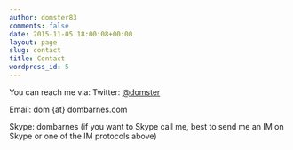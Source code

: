 ```yaml
---
author: domster83
comments: false
date: 2015-11-05 18:00:08+00:00
layout: page
slug: contact
title: Contact
wordpress_id: 5
---
```


You can reach me via:
Twitter: [@domster](https://twitter.com/home?status=@domster)

Email: dom {at} dombarnes.com

Skype: dombarnes (if you want to Skype call me, best to send me an IM on Skype or one of the IM protocols above)
